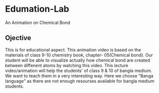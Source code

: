 # Edumation-Lab
An Animation on Chemical Bond

## Ojective
This is for educational aspect. This animation video is based on the materials of class 9-10 chemistry book, chapter- 05(Chemical bond). Our student will be able to visualize actually how chemical bond are created between diffenent atoms by watching this video.
This lecture video/animation will help the students' of class 9 & 10 of bangla medium. We want to teach them in a very interesting way. Here we choose "Banga language" as there are not enough resourses available for bangla medium students.
